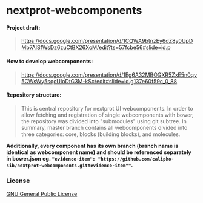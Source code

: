 # nextprot-webcomponents

#### Project draft:
> https://docs.google.com/presentation/d/1CQWA9btnzEy6dZ8y0UpDMb7AISfWsDz6zuCtBX26XoM/edit?ts=57fcbe56#slide=id.p

#### How to develop webcomponents:
> https://docs.google.com/presentation/d/1Eg6A32MBOGXR5ZxE5n0qy5CWsWy5sqcUIoDtG3M-kSc/edit#slide=id.g137e60f59c_0_88

#### Repository structure:
> This is central repository for nextprot UI webcomponents. In order to allow fetching and registration of single webcomponents with bower, the repository was divided into "submodules" using git subtree.
> In summary, master branch contains all webcomponents divided into three categories: core, blocks (building blocks), and molecules.

__Additionally, every component has its own branch (branch name is identical as webcomponent name) and should be referenced separately in bower.json__
__eg. ```"evidence-item": "https://github.com/calipho-sib/nextprot-webcomponents.git#evidence-item""```.__

### License

[GNU General Public License](https://www.gnu.org/licenses/gpl-3.0.en.html)